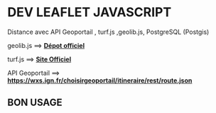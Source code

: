# DEV LEAFLET JAVASCRIPT

Distance avec API Geoportail , turf.js ,geolib.js, PostgreSQL (Postgis)

geolib.js ==> <strong><a href="https://github.com/manuelbieh/geolib" target="_blank" rel="noreferrer">Dépot officiel</a></strong>

turf.js ==> <strong><a href="https://turfjs.org/" target="_blank" rel="noreferrer">Site Officiel</a></strong>

API Geoportail ==> <strong><a href="https://wxs.ign.fr/choisirgeoportail/itineraire/rest/route.json" target="_blank" rel="noreferrer">https://wxs.ign.fr/choisirgeoportail/itineraire/rest/route.json</a></strong>

## BON USAGE
